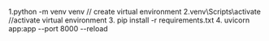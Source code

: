 1.python -m venv venv // create virtual environment
2.venv\Scripts\activate //activate virtual environment
3. pip install -r requirements.txt 
4. uvicorn app:app --port 8000 --reload

